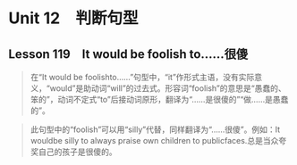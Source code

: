 ﻿ # Unit 12　判断句型
 ## Lesson 119　It would be foolish to……很傻
 
> 在“It would be foolishto……”句型中，“it”作形式主语，没有实际意义，“would”是助动词“will”的过去式。形容词“foolish”的意思是“愚蠢的、笨的”，动词不定式“to”后接动词原形，翻译为“……是很傻的”“做……是愚蠢的”。

> 此句型中的“foolish”可以用“silly”代替，同样翻译为“……很傻”。例如：It wouldbe silly to always praise own children to publicfaces.总是当众夸奖自己的孩子是很傻的。


 